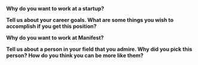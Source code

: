 **Why do you want to work at a startup?**



**Tell us about your career goals. What are some things you wish to accomplish if you get this position?**

**Why do you want to work at Manifest?**

**Tell us about a person in your field that you admire. Why did you pick this person? How do you think you can be more like them?**